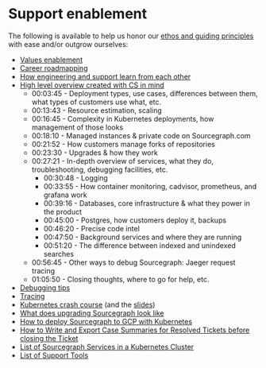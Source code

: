 # Support enablement

The following is available to help us honor our [ethos and guiding principles](index.md) with ease and/or outgrow ourselves:

* [Values enablement](support-values-enablement.md)
* [Career roadmapping](career-roadmap.md)
* [How engineering and support learn from each other](eng-support-learn-from-eachother.md)
* [High level overview created with CS in mind](https://drive.google.com/file/d/1Veat9m5gb8O0fL37b-lD5rl5fKToTmb6/view?usp=sharing)
	* 00:03:45 - Deployment types, use cases, differences between them, what types of customers use what, etc.
	* 00:13:43 - Resource estimation, scaling
	* 00:16:45 - Complexity in Kubernetes deployments, how management of those looks
	* 00:18:10 - Managed instances & private code on Sourcegraph.com
	* 00:21:52 - How customers manage forks of repositories
	* 00:23:30 - Upgrades & how they work
	* 00:27:21 - In-depth overview of services, what they do, troubleshooting, debugging facilities, etc.
		* 00:30:48 - Logging
		* 00:33:55 - How container monitoring, cadvisor, prometheus, and grafana work
		* 00:39:16 - Databases, core infrastructure & what they power in the product
		* 00:45:00 - Postgres, how customers deploy it, backups
		* 00:46:20 - Precise code intel
		* 00:47:50 - Background services and where they are running
		* 00:51:20 - The difference between indexed and unindexed searches
	* 00:56:45 - Other ways to debug Sourcegraph: Jaeger request tracing
	* 01:05:50 - Closing thoughts, where to go for help, etc.
* [Debugging tips](debugging-tips.md)
* [Tracing](https://drive.google.com/file/d/17mnCqJWJ1C855hl73hV1Y5S-1EOzusgX/view?usp=sharing)
* [Kubernetes crash course](https://drive.google.com/file/d/1mmD3NZaxAGiIwGLvYxK80DjuQco7z5JL/view?usp=sharing) (and the [slides](https://docs.google.com/presentation/d/155SXUleQP8X7tvhaxudkdxHuFXgFKy2d0AAu0GLUc1o/edit?usp=sharing))
* [What does upgrading Sourcegraph look like](https://drive.google.com/file/d/1oIrKJPo9hvc2UMfpb-a57HV9fCYEcS9n/view)
* [How to deploy Sourcegraph to GCP with Kubernetes](https://drive.google.com/file/d/10uIp-rcN3nRa0FguScHU3NRrcXxgy6C7/view?usp=sharing)
* [How to Write and Export Case Summaries for Resolved Tickets before closing the Ticket](zendesk-ticket-exporter.md)
* [List of Sourcegraph Services in a Kubernetes Cluster](https://sourcegraph.github.io/support-tools/List%20of%20Pods/)
* [List of Support Tools](https://sourcegraph.github.io/support-tools)
